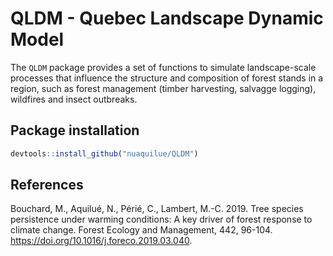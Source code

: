 # QLDM - Quebec Landscape Dynamic Model

The `QLDM` package provides a set of functions to simulate landscape-scale processes that influence the structure and composition of forest stands in a region, such as forest management (timber harvesting, salvagge logging), wildfires and insect outbreaks.

## Package installation

```R
devtools::install_github("nuaquilue/QLDM")
```

## References

Bouchard, M., Aquilué, N., Périé, C., Lambert, M.-C. 2019. Tree species persistence under warming conditions: A key driver of forest response to climate change. Forest Ecology and Management, 442, 96-104. https://doi.org/10.1016/j.foreco.2019.03.040.
